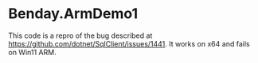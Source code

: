 # Benday.ArmDemo1
This code is a repro of the bug described at https://github.com/dotnet/SqlClient/issues/1441.  It works on x64 and fails on Win11 ARM.
